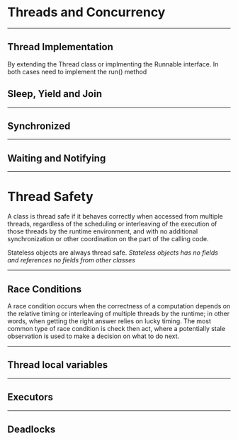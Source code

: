 # Threads and Concurrency
---

## Thread Implementation

By extending the Thread class or implmenting the Runnable interface. In both cases need to implement the run() method

## Sleep, Yield and Join

---

## Synchronized

---

## Waiting and Notifying


---

# Thread Safety

A class is thread safe if it behaves correctly when accessed from multiple threads, regardless of the scheduling or 
interleaving of the execution of those threads by the runtime environment, and with no additional synchronization or 
other coordination on the part of the calling code. 

Stateless objects are always thread safe. *Stateless objects has no fields and references no fields from other classes*

---

## Race Conditions

A race condition occurs when  the correctness of a computation depends on the relative timing or interleaving of multiple threads by the runtime; in other words, when getting the right answer relies on lucky timing. The most common type of race condition is check then act, where a potentially stale observation is used to make a decision on what to do next.

---

## Thread local variables

---

## Executors

---

## Deadlocks
